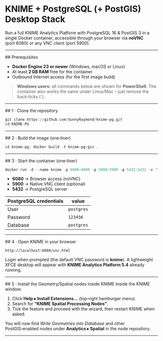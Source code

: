 # KNIME + PostgreSQL (+ PostGIS) Desktop Stack

Run a full KNIME Analytics Platform with PostgreSQL 16 & PostGIS 3 in a single Docker container, accessible through your browser via **noVNC** (port 6080) or any VNC client (port 5900).

---

## Prerequisites

* **Docker Engine 23 or newer** (Windows, macOS or Linux)
* At least **2 GB RAM** free for the container
* Outbound Internet access (for the first image build)

> **Windows users:** all commands below are shown for **PowerShell**. The container also works the same under Linux/Mac – just remove the back‑ticks (\`).

---

## 1 · Clone the repository

```powershell
git clone https://github.com/SunnyRaymond/knime-pg.git
cd KNIME-PG
```

---

## 2 · Build the image (one‑liner)

```powershell
cd knime-pg; docker build -t knime-pg-gis .
```

---

## 3 · Start the container (one‑liner)

```powershell
docker run -d --name knime -p 6080:6080 -p 5900:5900 -p 5432:5432 -v "${env:USERPROFILE}\knime-ws:/workspace" -v knime_pgdata:/var/lib/postgresql/data knime-pg-gis
```

* **6080** → Browser access (noVNC)
* **5900** → Native VNC client (optional)
* **5432** → PostgreSQL server

| PostgreSQL credentials | value      |
| ---------------------- | ---------- |
| User                   | `postgres` |
| Password               | `123456`   |
| Database               | `postgres` |

---

## 4 · Open KNIME in your browser

```text
http://localhost:6080/vnc.html
```

Login when prompted (the default VNC password is **knime**). A lightweight XFCE desktop will appear with **KNIME Analytics Platform 5.4** already running.

---

## 5 · Install the Geometry/Spatial nodes inside KNIME
Inside the KNIME window:

1. Click **Help ▸ Install Extensions…** (top‑right hamburger menu).
2. Search for **“KNIME Spatial Processing Nodes”**.
3. Tick the feature and proceed with the wizard, then restart KNIME when asked.

You will now find *Write Geometries into Database* and other PostGIS‑enabled nodes under **Analytics ▸ Spatial** in the node repository.

---

